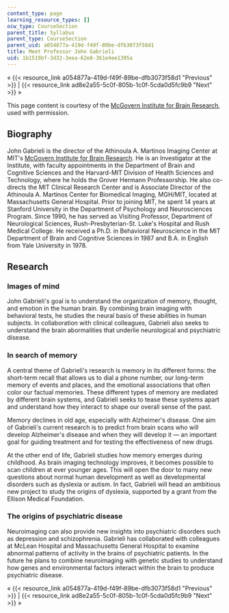 ```yaml
---
content_type: page
learning_resource_types: []
ocw_type: CourseSection
parent_title: Syllabus
parent_type: CourseSection
parent_uid: a054877a-419d-f49f-89be-dfb3073f58d1
title: Meet Professor John Gabrieli
uid: 1b1519bf-3d32-3eea-62e8-361e4ee1395a
---
```


« {{< resource_link a054877a-419d-f49f-89be-dfb3073f58d1 "Previous" >}} | {{< resource_link ad8e2a55-5c0f-805b-1c0f-5cda0d5fc9b9 "Next" >}} »

This page content is courtesy of the [McGovern Institute for Brain Research](http://mcgovern.mit.edu), used with permission.

Biography
---------

John Gabrieli is the director of the Athinoula A. Martinos Imaging Center at MIT's [McGovern Institute for Brain Research](http://mcgovern.mit.edu/). He is an Investigator at the Institute, with faculty appointments in the Department of Brain and Cognitive Sciences and the Harvard-MIT Division of Health Sciences and Technology, where he holds the Grover Hermann Professorship. He also co-directs the MIT Clinical Research Center and is Associate Director of the Athinoula A. Martinos Center for Biomedical Imaging, MGH/MIT, located at Massachusetts General Hospital. Prior to joining MIT, he spent 14 years at Stanford University in the Department of Psychology and Neurosciences Program. Since 1990, he has served as Visiting Professor, Department of Neurological Sciences, Rush-Presbyterian-St. Luke's Hospital and Rush Medical College. He received a Ph.D. in Behavioral Neuroscience in the MIT Department of Brain and Cognitive Sciences in 1987 and B.A. in English from Yale University in 1978.

Research
--------

### Images of mind

John Gabrieli's goal is to understand the organization of memory, thought, and emotion in the human brain. By combining brain imaging with behavioral tests, he studies the neural basis of these abilities in human subjects. In collaboration with clinical colleagues, Gabrieli also seeks to understand the brain abormalities that underlie neurological and psychiatric disease.

### In search of memory

A central theme of Gabrieli's research is memory in its different forms: the short-term recall that allows us to dial a phone number, our long-term memory of events and places, and the emotional associations that often color our factual memories. These different types of memory are mediated by different brain systems, and Gabrieli seeks to tease these systems apart and understand how they interact to shape our overall sense of the past.

Memory declines in old age, especially with Alzheimer's disease. One aim of Gabrieli's current research is to predict from brain scans who will develop Alzheimer's disease and when they will develop it — an important goal for guiding treatment and for testing the effectiveness of new drugs.

At the other end of life, Gabrieli studies how memory emerges during childhood. As brain imaging technology improves, it becomes possible to scan children at ever younger ages. This will open the door to many new questions about normal human development as well as developmental disorders such as dyslexia or autism. In fact, Gabrieli will head an ambitious new project to study the origins of dyslexia, supported by a grant from the Ellison Medical Foundation.

### The origins of psychiatric disease

Neuroimaging can also provide new insights into psychiatric disorders such as depression and schizophrenia. Gabrieli has collaborated with colleagues at McLean Hospital and Massachusetts General Hospital to examine abnormal patterns of activity in the brains of psychiatric patients. In the future he plans to combine neuroimaging with genetic studies to understand how genes and environmental factors interact within the brain to produce psychiatric disease.

« {{< resource_link a054877a-419d-f49f-89be-dfb3073f58d1 "Previous" >}} | {{< resource_link ad8e2a55-5c0f-805b-1c0f-5cda0d5fc9b9 "Next" >}} »